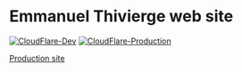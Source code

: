 # Emmanuel Thivierge web site

[![CloudFlare-Dev](https://github.com/monamimani-sites/emmanuelthivierge/actions/workflows/dev.yml/badge.svg?branch=dev)](https://github.com/monamimani-sites/emmanuelthivierge/actions/workflows/dev.yml)
[![CloudFlare-Production](https://github.com/monamimani-sites/emmanuelthivierge/actions/workflows/production.yml/badge.svg?branch=production)](https://github.com/monamimani-sites/emmanuelthivierge/actions/workflows/production.yml)

[Production site](https://emmanuelthivierge.com)